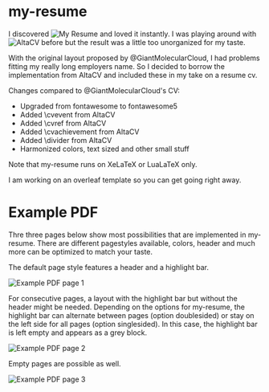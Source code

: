 # my-resume
I discovered ![My Resume](https://github.com/GiantMolecularCloud/my-resume) and loved it instantly. I was playing around with ![AltaCV](https://github.com/liantze/AltaCV) before but the result was a little too unorganized for my taste. 

With the original layout proposed by @GiantMolecularCloud, I had problems fitting my really long employers name. So I decided to borrow the implementation from AltaCV and included these in my take on a resume cv.

Changes compared to @GiantMolecularCloud's CV:
- Upgraded from fontawesome to fontawesome5
- Added \cvevent from AltaCV
- Added \cvref from AltaCV
- Added \cvachievement from AltaCV
- Added \divider from AltaCV
- Harmonized colors, text sized and other small stuff

Note that my-resume runs on XeLaTeX or LuaLaTeX only.

I am working on an overleaf template so you can get going right away.

# Example PDF

Thre three pages below show most possibilities that are implemented in my-resume. There are different pagestyles available, colors, header and much more can be optimized to match your taste.

The default page style features a header and a highlight bar.

![Example PDF page 1](https://github.com/tinderdudeno1/my-resume/blob/main/resume-1.png "Example PDF page 1")

For consecutive pages, a layout with the highlight bar but without the header might be needed.
Depending on the options for my-resume, the highlight bar can alternate between pages (option doublesided) or stay on the left side for all pages (option singlesided).
In this case, the highlight bar is left empty and appears as a grey block.

![Example PDF page 2](https://github.com/tinderdudeno1/my-resume/blob/main/resume-2.png "Example PDF page 2")

Empty pages are possible as well.

![Example PDF page 3](https://github.com/tinderdudeno1/my-resume/blob/main/resume-3.png "Example PDF page 3")
